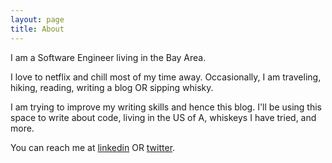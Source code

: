 ```yaml
---
layout: page
title: About
---
```


I am a Software Engineer living in the Bay Area. 

I love to netflix and chill most of my time away. Occasionally, I am traveling, hiking, reading, writing a blog OR sipping whisky.

<!-- TODO(hmit): Replace the following comment by 12/31/2019. -->

I am trying to improve my writing skills and hence this blog. I'll be using this space to write about code, living in the US of A, whiskeys I have tried, and more.

You can reach me at [linkedin](https://www.linkedin.com/in/harshitmittal/) OR [twitter](https://twitter.com/hmittal83).
